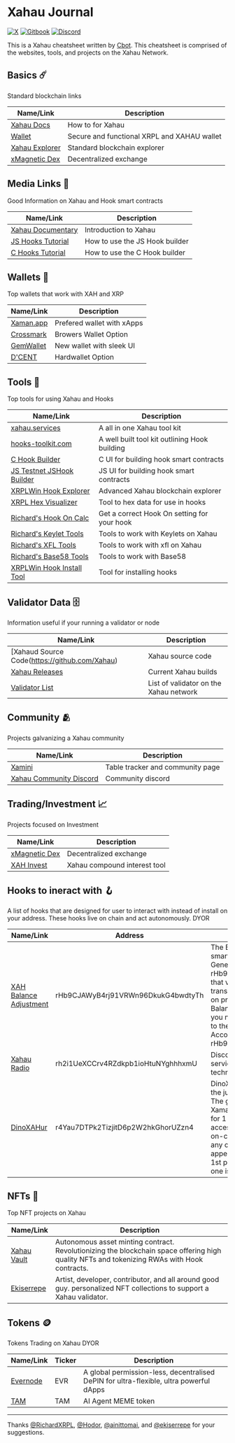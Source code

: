 # Xahau Journal
[![X](https://img.shields.io/badge/follow-xahau_network-fffd57?style=for-the-badge&logo=x)](https://x.com/xahaunetwork)
[![Gitbook](https://img.shields.io/badge/learn-xahau_docs-fffd57?style=for-the-badge&logo=gitbook)](https://docs.xahau.network/)
[![Discord](https://img.shields.io/badge/participate-xahau_contributors-fffd57?style=for-the-badge&logo=discord)](https%3A%2F%2Fdiscord.gg%2Fds7nb93mYj)

This is a Xahau cheatsheet written by [Cbot](https://x.com/Cbot_Xrpl). This cheatsheet is comprised of the websites, tools, and projects on the Xahau Network.

## Basics ☄️
Standard blockchain links

|Name/Link|Description|
|-----------|-------|
|[Xahau Docs](https://docs.xahau.network/)|How to for Xahau|
|[Wallet](https://xaman.app/)| Secure and functional XRPL and XAHAU wallet|
|[Xahau Explorer](https://xahauexplorer.com/)| Standard blockchain explorer|
|[xMagnetic Dex](https://xmagnetic.org/?network=xahau)| Decentralized exchange|




## Media Links 🎥
Good Information on Xahau and Hook smart contracts

| Name/Link                          | Description                                          |
|-------------------------------|-----------------------------------------------|
| [Xahau Documentary ](https://www.youtube.com/watch?v=4pruN6sWJho) | Introduction to Xahau|
| [JS Hooks Tutorial](https://www.youtube.com/watch?v=uX7bR2VZAp8) | How to use the JS Hook builder |
| [C Hooks Tutorial](https://www.youtube.com/watch?v=XgQx49K81do) | How to use the C Hook builder|


## Wallets 👛
Top wallets that work with XAH and XRP

| Name/Link                          | Description                                          |
|-------------------------------|-----------------------------------------------|
| [Xaman.app](https://xaman.app/)               |Prefered wallet with xApps|
| [Crossmark](https://crossmark.io/)                | Browers Wallet Option|
| [GemWallet](https://gemwallet.app/)                | New wallet with sleek UI|
| [D'CENT](https://www.dcentwallet.com/)               |Hardwallet Option|



## Tools 🧰
Top tools for using Xahau and Hooks

|Name/Link|Description|
|-----------|-------|
|[xahau.services](https://xahau.services/)  | A all in one Xahau tool kit|
|[hooks-toolkit.com](https://hooks-toolkit.com/) | A well built tool kit outlining Hook building|
|[C Hook Builder](https://hooks.xrpl.org/)| C UI for building hook smart contracts|
|[JS Testnet JSHook Builder](https://jshooks-builder.xahau.network/develop)| JS UI for building hook smart contracts|
|[XRPLWin Hook Explorer](https://xahau-testnet.xrplwin.com/)|Advanced Xahau blockchain explorer|
|[XRPL Hex Visualizer](https://transia-rnd.github.io/xrpl-hex-visualizer/)| Tool to hex data for use in hooks|
|[Richard's Hook On Calc](https://richardah.github.io/xrpl-binary-visualizer/)| Get a correct Hook On setting for your hook|
|[Richard's Keylet Tools](https://richardah.github.io/xrpl-keylet-tools/)| Tools to work with Keylets on Xahau|
|[Richard's XFL Tools](https://richardah.github.io/xfl-tools/)| Tools to work with xfl on Xahau|
|[Richard's Base58 Tools](https://richardah.github.io/xrpl-base58-tool/)| Tools to work with Base58|
|[XRPLWin Hook Install Tool](https://xahau-testnet.xrplwin.com/tools/hook/from-hash)| Tool for installing hooks|


## Validator Data 🗄️
Information useful if your running a validator or node

|Name/Link|Description|
|-----------|-------|
|[Xahaud Source Code(https://github.com/Xahau)|Xahau source code|
|[Xahau Releases](https://build.xahau.tech/)|Current Xahau builds|
|[Validator List](https://xahauexplorer.com/validators)|List of validator on the Xahau network|


## Community 🫂
Projects galvanizing a Xahau community 

|Name/Link|Description|
|-----------|-------|
|[Xamini](https://xamini.io/)| Table tracker and community page|
|[Xahau Community Discord](https://discord.gg/hhVDGgEgAd)| Community discord|

## Trading/Investment 📈
Projects focused on Investment 

|Name/Link|Description|
|-----------|-----------|
|[xMagnetic Dex](https://xmagnetic.org/?network=xahau)|Decentralized exchange|
|[XAH Invest](https://xahinvest.com/)|Xahau compound interest tool|

## Hooks to ineract with 🪝
A list of hooks that are designed for user to interact with instead of install on your address. These hooks live on chain and act autonomously. DYOR

|Name/Link|Address|Description|
|-----------|-------|---------|
|[XAH Balance Adjustment](https://help.xaman.app/app/all-about-xapps/xahau-xapps/balance-adjustment)|rHb9CJAWyB4rj91VRWn96DkukG4bwdtyTh| The Balance Adjustment Hook on Xahau is a smart contract mechanism linked to the Genesis Account rHb9CJAWyB4rj91VRWn96DkukG4bwdtyTh that verifies and processes ClaimReward transactions, adjusting user balances based on predefined emission rules. To claim a Balance Adjustment on the Xahau network, you need to send a ClaimReward transaction to the Genesis Account. The Genesis Account's address is rHb9CJAWyB4rj91VRWn96DkukG4bwdty.|
|[Xahau Radio](https://xahauradio.com/)|rh2i1UeXCCrv4RZdkpb1ioHtuNYghhhxmU|Discover a pay-per-listen music streaming service through Xahau Network's blockchain technology.|
|[DinoXAHur](https://xaman.app/detect/xapp:dino.xahur)|r4Yau7DTPk2TizjitD6p2W2hkGhorUZzn4|DinoXAHur is a copy of the Chrome game of the jumping dinosaur created with Claude AI. The game has been included as xApp in Xaman. The game can be played for free or for 1 XAH. If you pay, the game will give you access to a public scoreboard that is stored on-chain in Xahau. If you manage to beat any of the current TOP 5 records, you will appear in the leaderboard. If you reach the 1st place, you may receive a prize in XAH if one is available at that time. |




## NFTs 🌌
Top NFT projects on Xahau 

|Name/Link|Description|
|-----------|------|
|[Xahau Vault](https://x.com/xahau_vault)| Autonomous asset minting contract. Revolutionizing the blockchain space offering high quality NFTs and tokenizing RWAs with Hook contracts.|
|[Ekiserrepe](https://ekiserrepe.com/my-nft-collections/)| Artist, developer, contributor, and all around good guy. personalized NFT collections to support a Xahau validator.|

## Tokens 🪙
Tokens Trading on Xahau DYOR 


|Name/Link|Ticker|Description|
|-----------|-------|------|
|[Evernode](https://www.evernode.org/)|EVR|A global permission-less, decentralised DePIN for ultra-flexible, ultra powerful dApps|
|[TAM](https://x.com/tammy_token)|TAM|AI Agent MEME token|


---



Thanks [@RichardXRPL](https://x.com/RichardXRPL), [@Hodor](https://x.com/Hodor), [@ainittomai](https://x.com/ainittomai), and [@ekiserrepe](https://x.com/ekiserrepe) for your suggestions.



